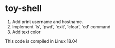 # toy-shell
1. Add print username and hostname.
2. Implement 'ls', 'pwd', 'exit', 'clear', 'cd' command
3. Add text color

This code is compiled in Linux 18.04
